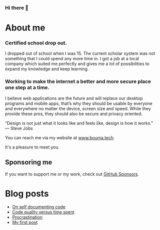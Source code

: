 ### Hi there 👋

# About me
### Certified school drop out.
I dropped out of school when I was 15. The current scholar system was not something that I could spend any more time in. I got a job at a local company which suited me perfectly and gives me a lot of possibilities to expand my knowledge and keep learning.

### Working to make the internet a better and more secure place one step at a time.
I believe web applications are the future and will replace our desktop programs and mobile apps, that’s why they should be usable by everyone and everywhere no matter the device, screen size and speed. While they provide these pros, they should also be secure and privacy oriented.

“Design is not just what it looks like and feels like, design is how it works.” — Steve Jobs

You can reach me via my website at www.bouma.tech.

It's a pleasure to meet you.

## Sponsoring me
If you want to support me or my work, check out [GitHub Sponsors](https://github.com/sponsors/anned20).

# Blog posts
<!-- BLOG-POST-LIST:START -->
- [On self documenting code](https://bouma.tech/posts/on-self-documenting-code)
- [Code quality versus time spent](https://bouma.tech/posts/coding-quality-versus-time-spent)
- [Procrastination](https://bouma.tech/posts/procrastination)
- [My first post](https://bouma.tech/posts/the-first-post)
<!-- BLOG-POST-LIST:END -->
